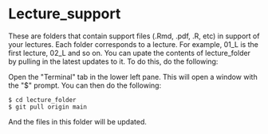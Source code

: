 # Lecture_support

These are folders that contain support files (.Rmd, .pdf, .R, etc)
in support of your lectures. Each folder corresponds to a lecture. For
example, 01_L is the first lecture, 02_L and so on. You can upate the
contents of lecture_folder by pulling in the latest updates to it. To
do this, do the following:

Open the "Terminal" tab in the lower left pane. This will open a window
with the "$" prompt. You can then do the following:

```
$ cd lecture_folder 
$ git pull origin main
```
And the files in this folder will be updated.
